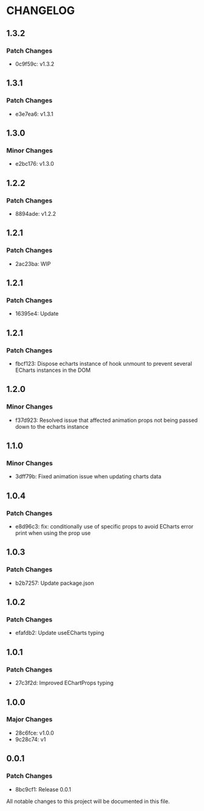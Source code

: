 # CHANGELOG

## 1.3.2

### Patch Changes

- 0c9f59c: v1.3.2

## 1.3.1

### Patch Changes

- e3e7ea6: v1.3.1

## 1.3.0

### Minor Changes

- e2bc176: v1.3.0

## 1.2.2

### Patch Changes

- 8894ade: v1.2.2

## 1.2.1

### Patch Changes

- 2ac23ba: WIP

## 1.2.1

### Patch Changes

- 16395e4: Update

## 1.2.1

### Patch Changes

- fbcf123: Dispose echarts instance of hook unmount to prevent several ECharts instances in the DOM

## 1.2.0

### Minor Changes

- f37d923: Resolved issue that affected animation props not being passed down to
  the echarts instance

## 1.1.0

### Minor Changes

- 3dff79b: Fixed animation issue when updating charts data

## 1.0.4

### Patch Changes

- e8d96c3: fix: conditionally use of specific props to avoid ECharts error print
  when using the prop use

## 1.0.3

### Patch Changes

- b2b7257: Update package.json

## 1.0.2

### Patch Changes

- efafdb2: Update useECharts typing

## 1.0.1

### Patch Changes

- 27c3f2d: Improved EChartProps typing

## 1.0.0

### Major Changes

- 28c6fce: v1.0.0
- 9c28c74: v1

## 0.0.1

### Patch Changes

- 8bc9cf1: Release 0.0.1

All notable changes to this project will be documented in this file.

